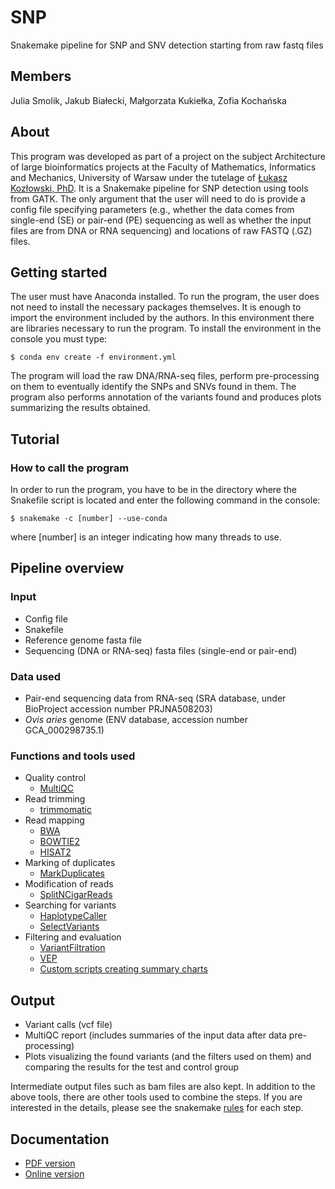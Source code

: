 # SNP
Snakemake pipeline for SNP and SNV detection starting from raw fastq files

## Members
Julia Smolik, Jakub Białecki, Małgorzata Kukiełka,  Zofia Kochańska

## About
This program was developed as part of a project on the subject Architecture of large bioinformatics projects at the Faculty of Mathematics, Informatics and Mechanics, University of Warsaw under the tutelage of [Łukasz Kozłowski, PhD](https://github.com/lukasz-kozlowski). It is a Snakemake pipeline for SNP detection using tools from GATK. The only argument that the user will need to do is provide a config file specifying parameters (e.g., whether the data comes from single-end (SE) or pair-end (PE) sequencing as well as whether the input files are from DNA or RNA sequencing) and locations of raw FASTQ (.GZ) files.

## Getting started

The user must have Anaconda installed. To run the program, the user does not need to install the necessary packages themselves. It is enough to import the environment included by the authors. In this environment there are libraries necessary to run the program. To install the environment in the console you must type:

```
$ conda env create -f environment.yml
```

The program will load the raw DNA/RNA-seq files, perform pre-processing on them to eventually identify the SNPs and SNVs found in them. The program also performs annotation of the variants found and produces plots summarizing the results obtained.

## Tutorial
### How to call the program

In order to run the program, you have to be in the directory where the Snakefile script is located and enter the following command in the console:

```
$ snakemake -c [number] --use-conda
```
where [number] is an integer indicating how many threads to use.

## Pipeline overview

### Input
* Config file
* Snakefile
* Reference genome fasta file
* Sequencing (DNA or RNA-seq) fasta files (single-end or pair-end)

### Data used
* Pair-end sequencing data from RNA-seq (SRA database, under BioProject accession number PRJNA508203)
* *Ovis aries* genome (ENV database, accession number GCA_000298735.1)

### Functions and tools used
* Quality control
  * [MultiQC](https://multiqc.info)
* Read trimming
  * [trimmomatic](http://www.usadellab.org/cms/index.php?page=trimmomatic)
* Read mapping
  * [BWA](http://bio-bwa.sourceforge.net/bwa.shtml)
  * [BOWTIE2](http://bowtie-bio.sourceforge.net/bowtie2/index.shtml)
  * [HISAT2](http://daehwankimlab.github.io/hisat2/)
* Marking of duplicates
  * [MarkDuplicates](https://broadinstitute.github.io/picard/command-line-overview.html#MarkDuplicates)
* Modification of reads
  * [SplitNCigarReads](https://gatk.broadinstitute.org/hc/en-us/articles/360036858811-SplitNCigarReads)
* Searching for variants
  * [HaplotypeCaller](https://gatk.broadinstitute.org/hc/en-us/articles/360037225632-HaplotypeCaller)
  * [SelectVariants](https://gatk.broadinstitute.org/hc/en-us/articles/360037055952-SelectVariants)
* Filtering and evaluation
  * [VariantFiltration](https://gatk.broadinstitute.org/hc/en-us/articles/360036834871-VariantFiltration)
  * [VEP](https://www.ensembl.org/info/docs/tools/vep/index.html)
  * [Custom scripts creating summary charts](https://github.com/zofiakk/SNP/tree/main/scripts)

## Output
* Variant calls (vcf file)
* MultiQC report (includes summaries of the input data after data pre-processing)
* Plots visualizing the found variants (and the filters used on them) and comparing the results for the test and control group 

Intermediate output files such as bam files are also kept. In addition to the above tools, there are other tools used to combine the steps. If you are interested in the details, please see the snakemake [rules](https://github.com/zofiakk/SNP/tree/main/rules) for each step.

## Documentation

* [PDF version](https://github.com/zofiakk/SNP/blob/main/documentation.pdf)
* [Online version](https://students.mimuw.edu.pl/~js406162/documentation/index.html)

